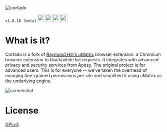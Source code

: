 ![cortado](http://i.imgur.com/YKVVtrG.png)

`v1.0.10 (beta)` <a><img src="http://imgur.com/edRU9B3.png" width="24" height="24"></a><a><img src="http://imgur.com/JXP9jir.png" width="24" height="24"></a><a><img src="http://imgur.com/YlINxBH.png" width="24" height="24"></a><a><img src="http://imgur.com/nSJ9htU.png" width="24" height="24"></a>

# What is it?

Cortado is a fork of [Raymond Hill's uMatrix](https://github.com/gorhill/uMatrix) browser extension: a Chromium browser extension to black/white list requests. It integrates with advanced privacy and security services from Apozy. The original project is for advanced users. This is for everyone -- we've taken the overhead of manging fine-grained permissions per site and simplified it using uMatrix as the underlying engine.

![screenshot](http://i.imgur.com/ElwQNR1.png)

# License

<a href="https://github.com/gorhill/umatrix/blob/master/LICENSE.txt">GPLv3</a>.
